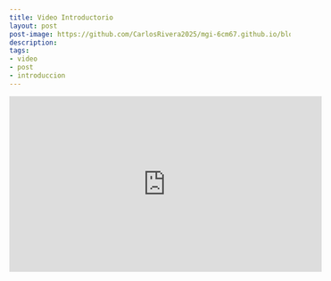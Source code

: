 ```yaml
---
title: Video Introductorio
layout: post
post-image: https://github.com/CarlosRivera2025/mgi-6cm67.github.io/blob/3199c93306d5bcaf477249f7c9ef7793802def6c/assets/images/Video%20thumbnail.jpg
description: 
tags:
- video
- post
- introduccion
---
```


<iframe width="560" height="315" src="https://www.youtube.com/embed/p9TlU0nOc0U?si=fJkMZI3bztJrvTwT" title="YouTube video player" frameborder="0" allow="accelerometer; autoplay; clipboard-write; encrypted-media; gyroscope; picture-in-picture; web-share" referrerpolicy="strict-origin-when-cross-origin" allowfullscreen></iframe>
